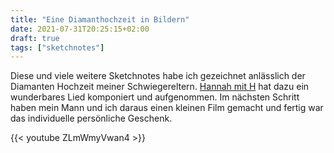 ```yaml
---
title: "Eine Diamanthochzeit in Bildern"
date: 2021-07-31T20:25:15+02:00
draft: true
tags: ["sketchnotes"]
---
```


Diese und viele weitere Sketchnotes habe ich gezeichnet anlässlich der Diamanten Hochzeit meiner Schwiegereltern. [Hannah mit H](https://www.hannahmith.de/) hat dazu ein wunderbares Lied komponiert und aufgenommen. Im nächsten Schritt haben mein Mann und ich daraus einen kleinen Film gemacht und fertig war das individuelle persönliche Geschenk. 

{{< youtube ZLmWmyVwan4 >}}
 